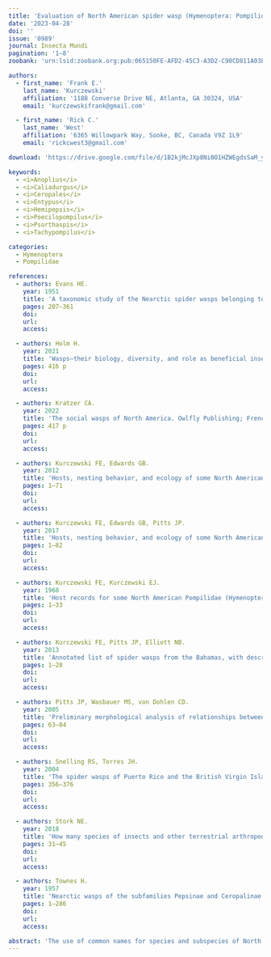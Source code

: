 ```yaml
---
title: 'Evaluation of North American spider wasp (Hymenoptera: Pompilidae) common names'
date: '2023-04-28'
doi: ''
issue: '0989'
journal: Insecta Mundi
pagination: '1–8'
zoobank: 'urn:lsid:zoobank.org:pub:065150FE-AFD2-45C3-A3D2-C90CD811A03E'

authors:
  - first_name: 'Frank E.'
    last_name: 'Kurczewski'
    affiliation: '1188 Converse Drive NE, Atlanta, GA 30324, USA'
    email: 'kurczewskifrank@gmail.com'

  - first_name: 'Rick C.'
    last_name: 'West'
    affiliation: '6365 Willowpark Way, Sooke, BC, Canada V9Z 1L9'
    email: 'rickcwest3@gmail.com'

download: 'https://drive.google.com/file/d/1B2kjMcJXp8Ni0O1HZWEgdsSaM_yPFxpQ'

keywords:
  - <i>Anoplius</i>
  - <i>Caliadurgus</i> 
  - <i>Ceropales</i>
  - <i>Entypus</i>
  - <i>Hemipepsis</i>
  - <i>Poecilopompilus</i>
  - <i>Psorthaspis</i>
  - <i>Tachypompilus</i>

categories:
  - Hymenoptera
  - Pompilidae

references:
  - authors: Evans HE.
    year: 1951
    title: 'A taxonomic study of the Nearctic spider wasps belonging to the tribe Pompilini (Hymenoptera: Pompilidae). Part II. Genus <i>Anoplius </i>Dufour. Transactions of the American Entomological Society 76'
    pages: 207–361
    doi: 
    url: 
    access: 

  - authors: Holm H.
    year: 2021
    title: 'Wasps—their biology, diversity, and role as beneficial insects and pollinators of native plants. Pollination Press LLC; Minnetonka, MN'
    pages: 416 p
    doi: 
    url: 
    access: 

  - authors: Kratzer CA.
    year: 2022
    title: 'The social wasps of North America. Owlfly Publishing; Frenchtown, NJ'
    pages: 417 p
    doi: 
    url: 
    access: 

  - authors: Kurczewski FE, Edwards GB.
    year: 2012
    title: 'Hosts, nesting behavior, and ecology of some North American spider wasps (Hymenoptera: Pompilidae). Southeastern Naturalist 11(Monograph 4)'
    pages: 1–71
    doi: 
    url: 
    access: 

  - authors: Kurczewski FE, Edwards GB, Pitts JP.
    year: 2017
    title: 'Hosts, nesting behavior, and ecology of some North American spider wasps (Hymenoptera: Pompilidae), II. Southeastern Naturalist 16(Monograph 9)'
    pages: 1–82
    doi: 
    url: 
    access: 

  - authors: Kurczewski FE, Kurczewski EJ.
    year: 1968
    title: 'Host records for some North American Pompilidae (Hymenoptera) with a discussion of factors in prey selection. Journal of the Kansas Entomological Society 41'
    pages: 1–33
    doi: 
    url: 
    access: 

  - authors: Kurczewski FE, Pitts JP, Elliott NB.
    year: 2013
    title: 'Annotated list of spider wasps from the Bahamas, with description of a new species of <i>Tachypompilus </i>(Hymenoptera: Pompilidae). Caribbean Naturalist 5'
    pages: 1–28
    doi: 
    url: 
    access: 

  - authors: Pitts JP, Wasbauer MS, von Dohlen CD.
    year: 2005
    title: 'Preliminary morphological analysis of relationships between the spider wasp subfamilies (Hymenoptera: Pompilidae): revisiting an old problem. Zoologica Scripta 35(1)'
    pages: 63–84
    doi: 
    url: 
    access: 

  - authors: Snelling RS, Torres JH.
    year: 2004
    title: 'The spider wasps of Puerto Rico and the British Virgin Islands (Hymenoptera: Pompilidae). Journal of the Kansas Entomological Society 77'
    pages: 356–376
    doi: 
    url: 
    access: 

  - authors: Stork NE.
    year: 2018
    title: 'How many species of insects and other terrestrial arthropods are there on Earth? Annual Review of Entomology 63'
    pages: 31–45
    doi: 
    url: 
    access: 

  - authors: Townes H.
    year: 1957
    title: 'Nearctic wasps of the subfamilies Pepsinae and Ceropalinae. Bulletin of the United States National Museum 209'
    pages: 1–286
    doi: 
    url: 
    access: 

abstract: 'The use of common names for species and subspecies of North American spider wasps (Hymenoptera: Pompilidae) presents a variety of questions for pompilid specialists as most pompilid taxa are difficult to identify, even under the microscope. Some common names currently being used for spider wasp species are acceptable while others are misleading, unfit and unacceptable. Opinions on the relative value of common names for spider wasps from current Pompilidae researchers are given in the Introduction. Eleven inappropriate common names for North American Pompilidae species and subspecies are identified and discussed in the Results.'
---
```

